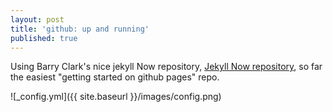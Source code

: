 ```yaml
---
layout: post
title: 'github: up and running'
published: true
---
```


Using Barry Clark's nice jekyll Now repository,  [Jekyll Now repository](https://github.com/barryclark/jekyll-now), so far the easiest "getting started on github pages" repo.

![_config.yml]({{ site.baseurl }}/images/config.png)


